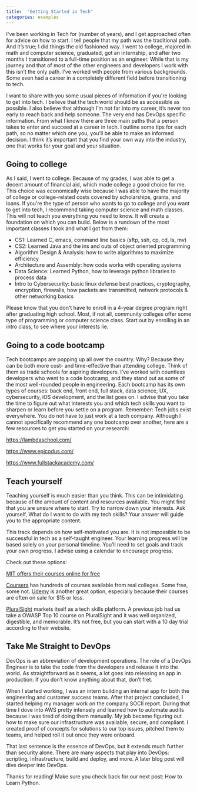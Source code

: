 ```yaml
---
title:  "Getting Started in Tech"
categories: examples
---
```


I've been working in Tech for (number of years), and I get approached often for advice on how to start. I tell people that my path was the traditional path. And it’s true; I did things the old fashioned way. I went to college, majored in math and computer science, graduated, got an internship, and after two months I transitioned to a full-time position as an engineer. While that is my journey and that of most of the other engineers and developers I work with this isn’t the only path. I’ve worked with people from various backgrounds. Some even had a career in a completely different field before transitioning to tech. 

I want to share with you some usual pieces of information if you're looking to get into tech. I believe that the tech world should be as accessible as possible. I also believe that although I’m not far into my career, it’s never too early to reach back and help someone. The very end has DevOps specific information. From what I know there are three main paths that a person takes to enter and succeed at a career in tech. I outline some tips for each path, so no matter which one you, you’ll be able to make an informed decision. I think it’s important that you find your own way into the industry, one that works for your goal and your situation.

## Going to college

As I said, I went to college. Because of my grades, I was able to get a decent amount of financial aid, which made college a good choice for me. This choice was economically wise because I was able to have the majority of college or college-related costs covered by scholarships, grants, and loans. If you're the type of person who wants to go to college and you want to get into tech, I recommend taking computer science and math classes. This will not teach you everything you need to know. It will create a foundation on which you can build. Below is a rundown of the most important classes I took and what I got from them: 

* CS1: Learned C, emacs, command line basics (sftp, ssh, cp, cd, ls, mv)
* CS2: Learned Java and the ins and outs of object oriented programming
* Algorithm Design & Analysis: how to write algorithms to maximize efficiency
* Architecture and Assembly: how code works with operating systems
* Data Science: Learned Python, how to leverage python libraries to process data 
* Intro to Cybersecurity: basic linux defense best practices, cryptography, encryption, firewalls, how packets are transmitted, network protocols & other networking basics 

Please know that you don't have to enroll in a 4-year degree program right after graduating high school. Most, if not all, community colleges offer some type of programming or computer science class. Start out by enrolling in an intro class, to see where your interests lie. 

## Going to a code bootcamp

Tech bootcamps are popping up all over the country. Why? Because they can be both more cost- and time-effective than attending college. Think of them as trade schools for aspiring developers. I’ve worked with countless developers who went to a code bootcamp, and they stand out as some of the most well-rounded people in engineering. Each bootcamp has its own types of courses: back end, front end, full stack, data science, UX, cybersecurity, iOS development, and the list goes on. I advise that you take the time to figure out what interests you and which tech skills you want to sharpen or learn before you settle on a program. Remember: Tech jobs exist everywhere. You do not have to just work at a tech company. Although I cannot specifically recommend any one bootcamp over another, here are a few resources to get you started on your research:  

https://lambdaschool.com/

https://www.epicodus.com/

https://www.fullstackacademy.com/

## Teach yourself

Teaching yourself is much easier than you think. This  can be intimidating because of the amount of content and resources available. You might find that you are unsure where to start. Try to narrow down your interests. Ask yourself, What do I want to do with my tech skills? Your answer will guide you to the appropriate content. 

This track depends on how self-motivated you are. It is not impossible to be successful in tech as a self-taught engineer.  Your learning progress will be based solely on your personal timeline. You’ll need to set goals and track your own progress. I advise using a calendar to encourage progress. 

Check out these options: 

[MIT offers their courses online for free](https://ocw.mit.edu/courses/find-by-topic/#cat=engineering&subcat=computerscience)

[Coursera](https://www.coursera.org/browse/computer-science) has hundreds of courses available from real colleges. Some free, some not. [Udemy](https://www.udemy.com/courses/it-and-software/) is another great option, especially because their courses are often on sale for $15 or less.

[PluralSight](https://www.pluralsight.com/) markets itself as a tech skills platform. A previous job had us take a OWASP Top 10 course on PluralSight and it was well organized, digestible, and memorable. It’s not free, but you can start with a 10 day trial according to their website.

## Take Me Straight to DevOps 

DevOps is an abbreviation of development operations. The role of a DevOps Engineer is to take the code from the developers and release it into the world. As straightforward as it seems, a lot goes into releasing an app in production. If you don’t know anything about that, don’t fret. 

When I started working, I was an intern building an internal app for both the engineering and customer success teams. After that project concluded, I started helping my manager work on the company SOCII report. During that time I dove into AWS pretty intensely and learned how to automate audits because I was tired of doing them manually. My job became figuring out how to make sure our infrastructure was available, secure, and compliant. I created proof of concepts for solutions to our top issues, pitched them to teams, and helped roll it out once they were onboard. 

That last sentence is the essence of DevOps, but it extends much further than security alone. There are many aspects that play into DevOps: scripting, infrastructure, build and deploy, and more. A later blog post will dive deeper into DevOps.

Thanks for reading! Make sure you check back for our next post: How to Learn Python.
 

